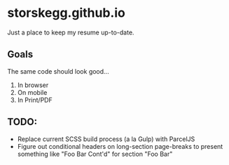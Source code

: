 # storskegg.github.io

Just a place to keep my resume up-to-date.

## Goals

The same code should look good...
1. In browser
2. On mobile
3. In Print/PDF

## TODO:

- Replace current SCSS build process (a la Gulp) with ParcelJS
- Figure out conditional headers on long-section page-breaks to present something like "Foo Bar Cont'd" for section "Foo Bar"
